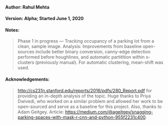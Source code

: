 #### Author: Rahul Mehta
#### Version: Alpha; Started June 1, 2020
#### Notes:
> Phase 1 in progress — Tracking occupancy of a parking lot from a clean, sample image.
> Analysis: Improvements from baseline open-sources include better binary conversion, canny-edge detection performed before houghlines, and automatic partitition within x-clusters (previously manual). For automatic clustering, mean-shift was used.
#### Acknowledgements:
> http://cs231n.stanford.edu/reports/2016/pdfs/280_Report.pdf for providing an in-depth analysis of the topic.
> Huge thanks to Priya Dwivedi, who worked on a similar problem and allowed her work to be open-sourced and serve as a baseline for this project. 
> Also, thanks to Adam Geitgey. Article: https://medium.com/@ageitgey/snagging-parking-spaces-with-mask-r-cnn-and-python-955f2231c400.